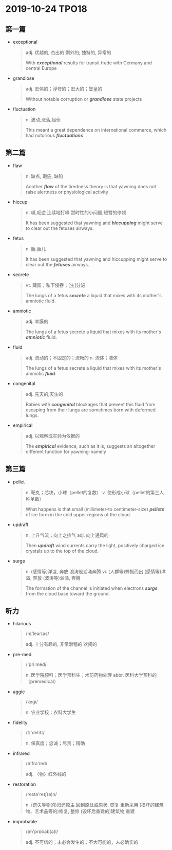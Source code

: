 # 2019-10-24 TPO18

## 第一篇

* exceptional 

  > adj. 优越的, 杰出的
  > 例外的; 独特的, 异常的
  >
  > With ***exceptional*** results for transit trade with Germany and central Europe 

* grandiose 

  > adj. 宏伟的；浮夸的；宏大的；堂皇的
  >
  > Without notable corruption or ***grandiose*** state projects

* fluctuation

  > n. 波动,涨落,起伏
  >
  > This meant a great dependence on international commerce, which had notorious ***fluctuations*** 

## 第二篇

* flaw 

  > n. 缺点, 瑕疵, 缺陷
  >
  > Another ***flaw*** of the tiredness theory is that yawning does not raise alertness or physiological activity

* hiccup

  > n. 嗝,呃逆
  > 连续地打嗝
  > 暂时性的小问题;短暂的停顿
  >
  > It has been suggested that yawning and ***hiccupping*** might serve to clear out the fetuses airways.

* fetus

  > n. 胎,胎儿
  >
  > It has been suggested that yawning and hiccupping might serve to clear out the ***fetuses*** airways.

* secrete 

  > vt. 藏匿；私下侵吞；[生]分泌
  >
  > The lungs of a fetus ***secrete*** a liquid that mixes with its mother's amniotic fluid. 

* amniotic

  > adj. 羊膜的
  >
  > The lungs of a fetus secrete a liquid that mixes with its mother's ***amniotic*** fluid. 

* fluid

  > adj. 流动的；不固定的；流畅的
  > n. 流体；液体
  >
  > The lungs of a fetus secrete a liquid that mixes with its mother's amniotic ***fluid***. 

* congenital 

  > adj. 先天的,天生的
  >
  > Babies with ***congenital*** blockages that prevent this fluid from escaping from their lungs are sometimes born with deformed lungs. 

* empirical 

  > adj. 以观察或实验为依据的
  >
  > The ***empirical*** evidence, such as it is, suggests an altogether different function for yawning-namely

## 第三篇

* pellet

  > n. 靶丸；芯块，小球（pellet的复数）
  > v. 使形成小球（pellet的第三人称单数）
  >
  > What happens is that small (millimeter-to centimeter-size) ***pellets*** of ice form in the cold upper regions of the cloud.

* updraft 

  > n. 上升气流；向上之排气
  > adj. 向上通风的
  >
  > Then ***updraft*** wind currents carry the light, positively charged ice crystals up to the top of the cloud. 

* surge 

  > n. (感情等)洋溢, 奔放
  > 浪涛般汹涌奔腾
  > vi. (人群等)蜂拥而出
  > (感情等)洋溢, 奔放
  > (波涛等)汹涌, 奔腾
  >
  > The formation of the channel is initiated when electrons ***surge*** from the cloud base toward the ground. 

## 听力

* hilarious

  > /hɪ'leərɪəs/
  >
  > adj. 十分有趣的, 非常滑稽的
  > 欢闹的
  
* pre-med

  > /'priːmed/
  >
  > n. 医学院预科；医学预科生；术前药物处理
  > abbr. 医科大学预科的（premedical）

* aggie

  > /ˈæɡi/
  >
  > n. 农业学校；农科大学生
  
* fidelity

  > /fɪ'delɪtɪ/
  >
  > n. 保真度；忠诚；尽责；精确

* infrared

  > /ɪnfrə'red/
  >
  > adj. 〈物〉红外线的

* restoration

  > /restə'reɪʃ(ə)n/
  >
  > n. (遗失等物的)归还原主
  > 回到原处或原状, 恢复
  > 重新采用
  > (损坏的建筑物、艺术品等的)修复, 整修
  > (毁坏后重建的)建筑物;重建

* improbable

  > /ɪm'prɒbəb(ə)l/
  >
  > adj. 不可信的；未必会发生的；不大可能的，未必确实的